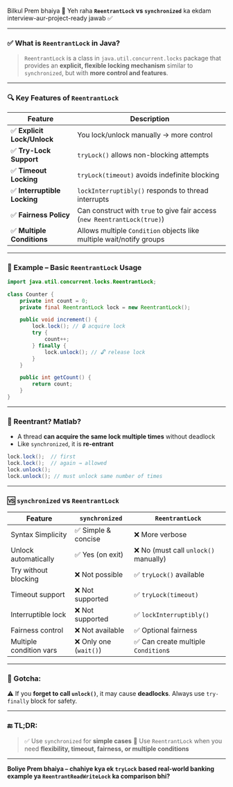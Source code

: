 Bilkul Prem bhaiya 🙏
Yeh raha **`ReentrantLock` vs `synchronized`** ka ekdam interview-aur-project-ready jawab ✅

---

### ✅ What is `ReentrantLock` in Java?

> `ReentrantLock` is a class in `java.util.concurrent.locks` package that provides an **explicit, flexible locking mechanism** similar to `synchronized`, but with **more control and features**.

---

### 🔍 Key Features of `ReentrantLock`

| Feature                     | Description                                                               |
| --------------------------- | ------------------------------------------------------------------------- |
| ✅ **Explicit Lock/Unlock**  | You lock/unlock manually → more control                                   |
| ✅ **Try-Lock Support**      | `tryLock()` allows non-blocking attempts                                  |
| ✅ **Timeout Locking**       | `tryLock(timeout)` avoids indefinite blocking                             |
| ✅ **Interruptible Locking** | `lockInterruptibly()` responds to thread interrupts                       |
| ✅ **Fairness Policy**       | Can construct with `true` to give fair access (`new ReentrantLock(true)`) |
| ✅ **Multiple Conditions**   | Allows multiple `Condition` objects like multiple wait/notify groups      |

---

### 🔧 Example – Basic `ReentrantLock` Usage

```java
import java.util.concurrent.locks.ReentrantLock;

class Counter {
    private int count = 0;
    private final ReentrantLock lock = new ReentrantLock();

    public void increment() {
        lock.lock(); // 🔒 acquire lock
        try {
            count++;
        } finally {
            lock.unlock(); // 🔓 release lock
        }
    }

    public int getCount() {
        return count;
    }
}
```

---

### 🔁 Reentrant? Matlab?

* A thread **can acquire the same lock multiple times** without deadlock
* Like `synchronized`, it is **re-entrant**

```java
lock.lock();  // first
lock.lock();  // again → allowed
lock.unlock();
lock.unlock(); // must unlock same number of times
```

---

### 🆚 `synchronized` vs `ReentrantLock`

| Feature                 | `synchronized`        | `ReentrantLock`                      |
| ----------------------- | --------------------- | ------------------------------------ |
| Syntax Simplicity       | ✅ Simple & concise    | ❌ More verbose                       |
| Unlock automatically    | ✅ Yes (on exit)       | ❌ No (must call `unlock()` manually) |
| Try without blocking    | ❌ Not possible        | ✅ `tryLock()` available              |
| Timeout support         | ❌ Not supported       | ✅ `tryLock(timeout)`                 |
| Interruptible lock      | ❌ Not supported       | ✅ `lockInterruptibly()`              |
| Fairness control        | ❌ Not available       | ✅ Optional fairness                  |
| Multiple condition vars | ❌ Only one (`wait()`) | ✅ Can create multiple `Condition`s   |

---

### 🚨 Gotcha:

⚠️ If you **forget to call `unlock()`**, it may cause **deadlocks**.
Always use `try-finally` block for safety.

---

### 🔚 TL;DR:

> ✅ Use `synchronized` for **simple cases**
> 🚀 Use `ReentrantLock` when you need **flexibility, timeout, fairness, or multiple conditions**

---

**Boliye Prem bhaiya – chahiye kya ek `tryLock` based real-world banking example ya `ReentrantReadWriteLock` ka comparison bhi?**

